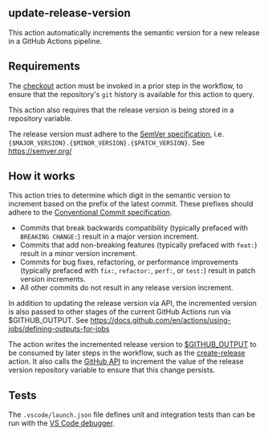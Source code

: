 ## update-release-version
This action automatically increments the semantic version for a new release in a GitHub Actions pipeline. 

## Requirements
The [checkout](https://github.com/actions/checkout) action must be invoked in a prior step in the workflow, to ensure that the repository's `git` history is available for this action to query.

This action also requires that the release version is being stored in a repository variable.

The release version must adhere to the [SemVer specification](https://semver.org/), i.e. `{$MAJOR_VERSION}.{$MINOR_VERSION}.{$PATCH_VERSION}`.
See https://semver.org/

## How it works
This action tries to determine which digit in the semantic version to increment based on the prefix of the latest commit. These prefixes should adhere to the [Conventional Commit specification](https://www.conventionalcommits.org/en/v1.0.0/).
- Commits that break backwards compatibility (typically prefaced with `BREAKING CHANGE:`) result in a major version increment.
- Commits that add non-breaking features (typically prefaced with `feat:`) result in a minor version increment.
- Commits for bug fixes, refactoring, or performance improvements (typically prefaced with `fix:`, `refactor:`, `perf:`, or `test:`) result in patch version increments.
- All other commits do not result in any release version increment.

In addition to updating the release version via API, the incremented version is also passed to other stages of the current GitHub Actions run via $GITHUB_OUTPUT.
See https://docs.github.com/en/actions/using-jobs/defining-outputs-for-jobs

The action writes the incremented release version to [$GITHUB_OUTPUT](https://docs.github.com/en/actions/using-jobs/defining-outputs-for-jobs) to be consumed by later steps in the workflow, such as the [create-release](https://github.com/actions/create-release) action. It also calls the [GitHub API](https://docs.github.com/en/rest/actions/variables?apiVersion=2022-11-28#update-a-repository-variable) to increment the value of the release version repository variable to ensure that this change persists.

## Tests
The `.vscode/launch.json` file defines unit and integration tests than can be run with the [VS Code debugger](https://code.visualstudio.com/docs/editor/debugging). 
